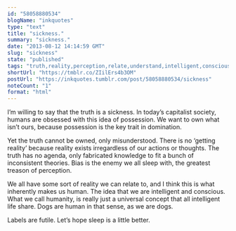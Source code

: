 ```yaml
---
id: "58058880534"
blogName: "inkquotes"
type: "text"
title: "sickness."
summary: "sickness."
date: "2013-08-12 14:14:59 GMT"
slug: "sickness"
state: "published"
tags: "truth,reality,perception,relate,understand,intelligent,conscious,life,human"
shortUrl: "https://tmblr.co/ZIilErs4b3OM"
postUrl: "https://inkquotes.tumblr.com/post/58058880534/sickness"
noteCount: "1"
format: "html"
---
```


I’m willing to say that the truth is a sickness. In today’s capitalist society, humans are obsessed with this idea of possession. We want to own what isn’t ours, because possession is the key trait in domination.

Yet the truth cannot be owned, only misunderstood. There is no ‘getting reality’ because reality exists irregardless of our actions or thoughts. The truth has no agenda, only fabricated knowledge to fit a bunch of inconsistent theories. Bias is the enemy we all sleep with, the greatest treason of perception. 

We all have some sort of reality we can relate to, and I think this is what inherently makes us human. The idea that we are intelligent and conscious. What we call humanity, is really just a universal concept that all intelligent life share. Dogs are human in that sense, as we are dogs. 

Labels are futile. Let’s hope sleep is a little better.